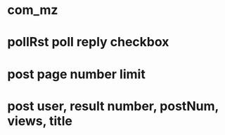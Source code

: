 # com_mz
# pollRst poll reply checkbox
# post page number limit
# post user, result number, postNum, views, title
